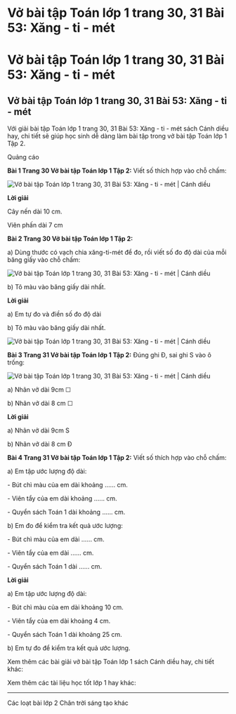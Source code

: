 # Vở bài tập Toán lớp 1 trang 30, 31 Bài 53: Xăng - ti - mét

# Vở bài tập Toán lớp 1 trang 30, 31 Bài 53: Xăng - ti - mét

## Vở bài tập Toán lớp 1 trang 30, 31 Bài 53: Xăng - ti - mét

Với giải bài tập Toán lớp 1 trang 30, 31 Bài 53: Xăng - ti - mét sách Cánh diều hay, chi tiết sẽ giúp học sinh dễ dàng làm bài tập trong vở bài tập Toán lớp 1 Tập 2.

Quảng cáo

**Bài 1 Trang 30 Vở bài tập Toán lớp 1 Tập 2:** Viết số thích hợp vào chỗ chấm: 

![Vở bài tập Toán lớp 1 trang 30, 31 Bài 53: Xăng - ti - mét | Cánh diều](https://www.vietjack.com/vbt-toan-1-cd/images/bai-53-xang-ti-met.PNG)

**Lời giải**

Cây nến dài 10 cm.

Viên phấn dài 7 cm

**Bài 2 Trang 30 Vở bài tập Toán lớp 1 Tập 2:**

a) Dùng thước có vạch chia xăng-ti-mét để đo, rồi viết số đo độ dài của mỗi băng giấy vào chỗ chấm:

![Vở bài tập Toán lớp 1 trang 30, 31 Bài 53: Xăng - ti - mét | Cánh diều](https://www.vietjack.com/vbt-toan-1-cd/images/bai-53-xang-ti-met-a.PNG)

b) Tô màu vào băng giấy dài nhất.

**Lời giải**

a) Em tự đo và điền số đo độ dài 

b) Tô màu vào băng giấy dài nhất.

![Vở bài tập Toán lớp 1 trang 30, 31 Bài 53: Xăng - ti - mét | Cánh diều](https://www.vietjack.com/vbt-toan-1-cd/images/bai-53-xang-ti-met-b.PNG)

**Bài 3 Trang 31 Vở bài tập Toán lớp 1 Tập 2:** Đúng ghi Đ, sai ghi S vào ô trống: 

![Vở bài tập Toán lớp 1 trang 30, 31 Bài 53: Xăng - ti - mét | Cánh diều](https://www.vietjack.com/vbt-toan-1-cd/images/bai-53-xang-ti-met-c.PNG)

a) Nhãn vở dài 9cm ☐

b) Nhãn vở dài 8 cm ☐

**Lời giải**

a) Nhãn vở dài 9cm  S

b) Nhãn vở dài 8 cm  Đ

**Bài 4 Trang 31 Vở bài tập Toán lớp 1 Tập 2:** Viết số thích hợp vào chỗ chấm: 

a) Em tập ước lượng độ dài:

\- Bút chì màu của em dài khoảng ...... cm.

\- Viên tẩy của em dài khoảng ...... cm.

\- Quyển sách Toán 1 dài khoảng ...... cm.

b) Em đo để kiểm tra kết quả ước lượng:

\- Bút chì màu của em dài ...... cm.

\- Viên tẩy của em dài ...... cm.

\- Quyển sách Toán 1 dài ...... cm.

**Lời giải**

a) Em tập ước lượng độ dài:

\- Bút chì màu của em dài khoảng 10 cm.

\- Viên tẩy của em dài khoảng 4 cm.

\- Quyển sách Toán 1 dài khoảng 25 cm.

b) Em tự đo để kiểm tra kết quả ước lượng.

Xem thêm các bài giải vở bài tập Toán lớp 1 sách Cánh diều hay, chi tiết khác:

Xem thêm các tài liệu học tốt lớp 1 hay khác:

* * *

Các loạt bài lớp 2 Chân trời sáng tạo khác

